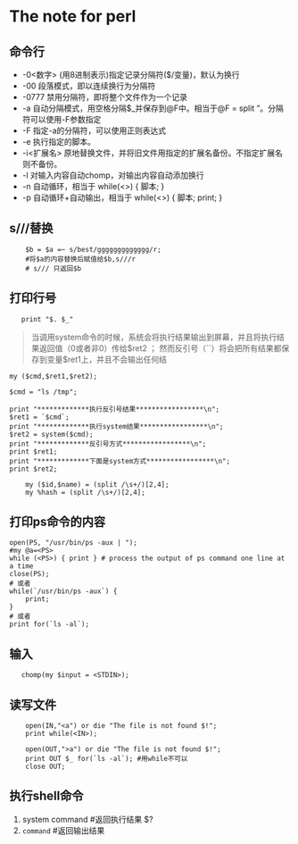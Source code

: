 # The note for perl

## 命令行
*    -0<数字> (用8进制表示)指定记录分隔符($/变量)，默认为换行
*    -00 段落模式，即以连续换行为分隔符
*    -0777 禁用分隔符，即将整个文件作为一个记录
*    -a 自动分隔模式，用空格分隔$_并保存到@F中。相当于@F = split ”。分隔符可以使用-F参数指定
*    -F 指定-a的分隔符，可以使用正则表达式
*    -e 执行指定的脚本。
*    -i<扩展名> 原地替换文件，并将旧文件用指定的扩展名备份。不指定扩展名则不备份。
*    -l 对输入内容自动chomp，对输出内容自动添加换行
*    -n 自动循环，相当于 while(<>) { 脚本; }
*    -p 自动循环+自动输出，相当于 while(<>) { 脚本; print; }

## s///替换
```
    $b = $a =~ s/best/ggggggggggggg/r;
    #将$a的内容替换后赋值给$b,s///r
    # s/// 只返回$b
```

## 打印行号
```
   print "$. $_"
```

> 当调用system命令的时候，系统会将执行结果输出到屏幕，并且将执行结果返回值（0或者非0）传给$ret2 ；
然而反引号（``）将会把所有结果都保存到变量$ret1上，并且不会输出任何结
```
my ($cmd,$ret1,$ret2);
 
$cmd = "ls /tmp";
 
print "*************执行反引号结果*****************\n";
$ret1 = `$cmd`;
print "*************执行system结果*****************\n";
$ret2 = system($cmd);
print "*************反引号方式*****************\n";
print $ret1;
print "*************下面是system方式*****************\n";
print $ret2;
```

```
    my ($id,$name) = (split /\s+/)[2,4];
    my %hash = (split /\s+/)[2,4];
```

## 打印ps命令的内容 
```
open(PS, "/usr/bin/ps -aux | ");
#my @a=<PS>
while (<PS>) { print } # process the output of ps command one line at a time
close(PS);
# 或者
while(`/usr/bin/ps -aux`) {
    print;
}
# 或者
print for(`ls -al`);
```

## 输入
```
   chomp(my $input = <STDIN>);
```

## 读写文件
```
    open(IN,"<a") or die "The file is not found $!";
    print while(<IN>);

    open(OUT,">a") or die "The file is not found $!";
    print OUT $_ for(`ls -al`); #用while不可以
    close OUT;
```

## 执行shell命令
1. system command  #返回执行结果 $?
2. `command`  #返回输出结果